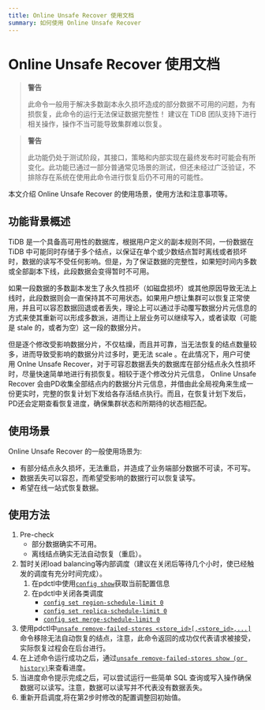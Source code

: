 ```yaml
---
title: Online Unsafe Recover 使用文档
summary: 如何使用 Online Unsafe Recover
---
```


# Online Unsafe Recover 使用文档

> **警告**
>
> 此命令一般用于解决多数副本永久损坏造成的部分数据不可用的问题，为有损恢复，此命令的运行无法保证数据完整性！
> 建议在 TiDB 团队支持下进行相关操作，操作不当可能导致集群难以恢复。

> **警告**
>
> 此功能仍处于测试阶段，其接口，策略和内部实现在最终发布时可能会有所变化。此功能已通过一部分普通常见场景的测试，但还未经过广泛验证，不排除存在系统在使用此命令进行恢复后仍不可用的可能性。

本文介绍 Online Unsafe Recover 的使用场景，使用方法和注意事项等。

## 功能背景概述

TiDB 是一个具备高可用性的数据库，根据用户定义的副本规则不同，一份数据在 TiDB 中可能同时存储于多个结点，以保证在单个或少数结点暂时离线或者损坏时，数据的读写不受任何影响。但是，为了保证数据的完整性，如果短时间内多数或全部副本下线，此段数据会变得暂时不可用。

如果一段数据的多数副本发生了永久性损坏（如磁盘损坏）或其他原因导致无法上线时，此段数据则会一直保持其不可用状态。如果用户想让集群可以恢复正常使用，并且可以容忍数据回退或者丢失，理论上可以通过手动覆写数据分片元信息的方式来使其重新可以形成多数派，进而让上层业务可以继续写入，或者读取（可能是 stale 的，或者为空）这一段的数据分片。

但是逐个修改受影响数据分片，不仅枯燥，而且并可靠，当无法恢复的结点数量较多，进而导致受影响的数据分片过多时，更无法 scale 。在此情况下，用户可使用 Onlne Unsafe Recover，对于可容忍数据丢失的数据库在部分结点永久性损坏时，尽量快速简单地进行有损恢复。相较于逐个修改分片元信息， Online Unsafe Recover 会由PD收集全部结点内的数据分片元信息，并借由此全局视角来生成一份更实时，完整的恢复计划下发给各存活结点执行。而且，在恢复计划下发后，PD还会定期查看恢复进度，确保集群状态和所期待的状态相匹配。

## 使用场景

Online Unsafe Recover 的一般使用场景为:

* 有部分结点永久损坏，无法重启，并造成了业务端部分数据不可读，不可写。
* 数据丢失可以容忍，而希望受影响的数据行可以恢复读写。
* 希望在线一站式恢复数据。

## 使用方法

1. Pre-check
    * 部分数据确实不可用。
    * 离线结点确实无法自动恢复（重启）。
2. 暂时关闭load balancing等内部调度（建议在关闭后等待几个小时，使已经触发的调度有充分时间完成）。
    1. 在pdctl中使用[`config show`](./pd-control#config-show--set-option-value--placement-rules)获取当前配置信息
    2. 在pdctl中关闭各类调度
        * [`config set region-schedule-limit 0`](./pd-control#config-show--set-option-value--placement-rules)
        * [`config set replica-schedule-limit 0`](./pd-control#config-show--set-option-value--placement-rules)
        * [`config set merge-schedule-limit 0`](./pd-control#config-show--set-option-value--placement-rules)
3. 使用pdctl中[`unsafe remove-failed-stores <store_id>[,<store_id>,...]`](./pd-control#unsafe-remove-failed-stores-store-ids--show--history)命令移除无法自动恢复的结点，注意，此命令返回的成功仅代表请求被接受，实际恢复过程会在后台进行。
4. 在上述命令运行成功之后，通过[`unsafe remove-failed-stores show (or history)`](./pd-control#config-show--set-option-value--placement-rules)来查看进度。
5. 当进度命令提示完成之后，可以尝试运行一些简单 SQL 查询或写入操作确保数据可以读写。注意，数据可以读写并不代表没有数据丢失。
6. 重新开启调度,将在第2步时修改的配置调整回初始值。